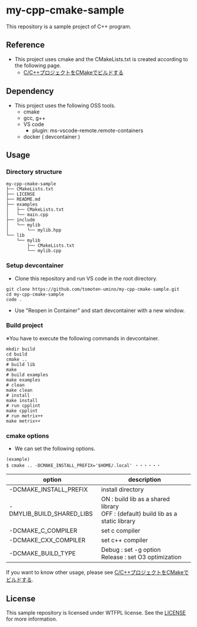 # my-cpp-cmake-sample

This repository is a sample project of C++ program.

## Reference

- This project uses cmake and the CMakeLists.txt is created according to the following page.
  - [C/C++プロジェクトをCMakeでビルドする](https://qiita.com/Hiroya_W/items/049bfb4c6ad3dfe6ff0c)

## Dependency

- This project uses the following OSS tools.
  - cmake
  - gcc, g++
  - VS code
    - plugin: ms-vscode-remote.remote-containers
  - docker ( devcontainer )

## Usage

### Directory structure

```shell
my-cpp-cmake-sample
├── CMakeLists.txt
├── LICENSE
├── README.md
├── examples
│   ├── CMakeLists.txt
│   └── main.cpp
├── include
│   └── mylib
│       └── mylib.hpp
└── lib
    └── mylib
        ├── CMakeLists.txt
        └── mylib.cpp
```

### Setup devcontainer

- Clone this repository and run VS code in the root directory.

```shell
git clone https://github.com/tomoten-umino/my-cpp-cmake-sample.git
cd my-cpp-cmake-sample
code .
```

- Use "Reopen in Container" and start devcontainer with a new window.

### Build project

※You have to execute the following commands in devcontainer.

```shell
mkdir build
cd build
cmake ..
# build lib
make
# build examples
make examples
# clean
make clean
# install
make install
# run cpplint
make cpplint
# run metrix++
make metrix++
```

### cmake options

- We can set the following options.

```shell
(example)
$ cmake .. -DCMAKE_INSTALL_PREFIX='$HOME/.local' ・・・・・・
```

| option | description |
| --- | --- |
| -DCMAKE_INSTALL_PREFIX | install directory |
| -DMYLIB_BUILD_SHARED_LIBS | ON : build lib as a shared library <br> OFF : (default) build lib as a static library |
| -DCMAKE_C_COMPILER | set c compiler |
| -DCMAKE_CXX_COMPILER | set c++ compiler
| -DCMAKE_BUILD_TYPE | Debug : set -g option <br> Release : set O3 optimization |

If you want to know other usage, please see [C/C++プロジェクトをCMakeでビルドする](https://qiita.com/Hiroya_W/items/049bfb4c6ad3dfe6ff0c).

## License

This sample repository is licensed under WTFPL license. See the [LICENSE](/LICENSE) for more information.
